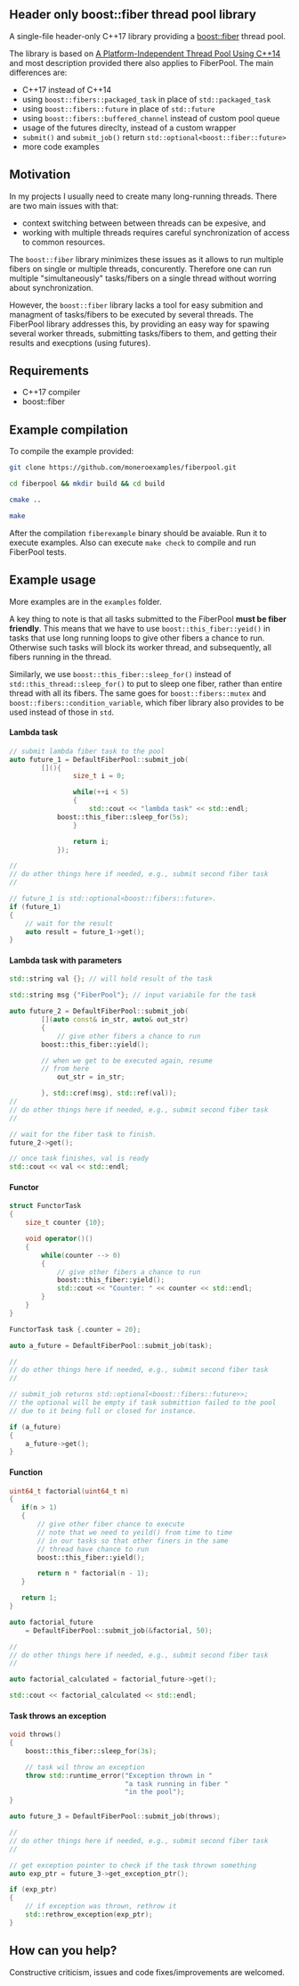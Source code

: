 ## Header only boost::fiber thread pool library

A single-file header-only C++17 library providing 
a [boost::fiber](https://github.com/boostorg/fiber) thread pool.

The library is based on 
[A Platform-Independent Thread Pool Using C++14](http://roar11.com/2016/01/a-platform-independent-thread-pool-using-c14/)
and most description provided there also applies to FiberPool. The main differences are:

 - C++17 instead of C++14  
 - using `boost::fibers::packaged_task` in place of `std::packaged_task`
 - using `boost::fibers::future` in place of `std::future`
 - using `boost::fibers::buffered_channel` instead of custom pool queue
 - usage of the futures direclty, instead of a custom wrapper
 - `submit()` and `submit_job()` return `std::optional<boost::fiber::future>`
 - more code examples


## Motivation

In my projects I usually need to create many long-running threads. 
There are two main issues with that: 
 - context switching between
between threads can be expesive, and
 - working with multiple threads requires
careful synchronization of access to common resources. 


The `boost::fiber` library minimizes these issues as it allows 
to run multiple fibers on single or multiple threads, concurently. 
Therefore one can run multiple "simultaneously" tasks/fibers on a 
single thread without worring about synchronization.

However, the `boost::fiber` library lacks a tool for easy submition and
managment of tasks/fibers to be executed by several threads. The FiberPool
library addresses this, by providing an easy way for spawing several 
worker threads, submitting tasks/fibers to them, and getting their 
results and execptions (using futures).

## Requirements

 - C++17 compiler
 - boost::fiber 

## Example compilation 

To compile the example provided:

```bash
git clone https://github.com/moneroexamples/fiberpool.git

cd fiberpool && mkdir build && cd build

cmake ..

make 
```

After the compilation `fiberexample` binary should be avaiable. Run it to 
execute examples. Also can execute `make check` to compile and
run FiberPool tests.

## Example usage

More examples are in the `examples` folder.

A key thing to note is that all tasks submitted to the FiberPool
**must be fiber friendly**. This means that we have to use 
`boost::this_fiber::yeid()` in
tasks that use long running loops 
to give other fibers a chance to run. Otherwise such tasks will block
its worker thread, and subsequently, all fibers running in the thread. 


Similarly, we use `boost::this_fiber::sleep_for()` instead
of `std::this_thread::sleep_for()` to put to sleep one fiber, rather than
entire thread with all its fibers. The same goes for `boost::fibers::mutex` 
and `boost::fibers::condition_variable`, which
fiber library also provides to be used instead of those in `std`.

#### Lambda task

```C++
// submit lambda fiber task to the pool
auto future_1 = DefaultFiberPool::submit_job(
        [](){
                size_t i = 0;

                while(++i < 5)
                {
                    std::cout << "lambda task" << std::endl;
		    boost::this_fiber::sleep_for(5s);
                }

                return i;
            });

//
// do other things here if needed, e.g., submit second fiber task
//

// future_1 is std::optional<boost::fibers::future>. 
if (future_1)
{
    // wait for the result
    auto result = future_1->get();
}
```

#### Lambda task with parameters

```C++
std::string val {}; // will hold result of the task

std::string msg {"FiberPool"}; // input variabile for the task

auto future_2 = DefaultFiberPool::submit_job(
        [](auto const& in_str, auto& out_str)
        {
    		// give other fibers a chance to run
		boost::this_fiber::yield();

		// when we get to be executed again, resume
		// from here
            out_str = in_str;

        }, std::cref(msg), std::ref(val));
//
// do other things here if needed, e.g., submit second fiber task
//

// wait for the fiber task to finish.
future_2->get();

// once task finishes, val is ready 
std::cout << val << std::endl;
```

#### Functor

```C++
struct FunctorTask
{
	size_t counter {10};

	void operator()()
	{
		while(counter --> 0)
		{
			// give other fibers a chance to run
			boost::this_fiber::yield();
			std::cout << "Counter: " << counter << std::endl;
		}
	}
}

FunctorTask task {.counter = 20};

auto a_future = DefaultFiberPool::submit_job(task);

//
// do other things here if needed, e.g., submit second fiber task
//

// submit_job returns std::optional<boost::fibers::future>>;
// the optional will be empty if task submittion failed to the pool
// due to it being full or closed for instance.

if (a_future)
{
    a_future->get();
}
```

#### Function


```C++
uint64_t factorial(uint64_t n)
{
   if(n > 1)
   {
	   // give other fiber chance to execute	
	   // note that we need to yeild() from time to time
	   // in our tasks so that other finers in the same 
	   // thread have chance to run		
       boost::this_fiber::yield();

       return n * factorial(n - 1);
   }

   return 1;
}

auto factorial_future 
	= DefaultFiberPool::submit_job(&factorial, 50);

//
// do other things here if needed, e.g., submit second fiber task
//

auto factorial_calculated = factorial_future->get();

std::cout << factorial_calculated << std::endl;
```

#### Task throws an exception


```C++
void throws()
{
    boost::this_fiber::sleep_for(3s);

    // task wil throw an exception 
    throw std::runtime_error("Exception thrown in " 
                             "a task running in fiber " 
                             "in the pool");
}

auto future_3 = DefaultFiberPool::submit_job(throws);

//
// do other things here if needed, e.g., submit second fiber task
//

// get exception pointer to check if the task thrown something
auto exp_ptr = future_3->get_exception_ptr();

if (exp_ptr)
{
    // if exception was thrown, rethrow it
    std::rethrow_exception(exp_ptr);
}

```

## How can you help?

Constructive criticism, issues and code fixes/improvements are welcomed.
